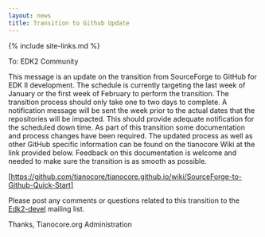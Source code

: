 ```yaml
---
layout: news
title: Transition to Github Update
---
```

{% include site-links.md %}

To: EDK2 Community


This message is an update on the transition from SourceForge to GitHub for EDK II development.  The schedule is currently targeting the last week of January or the first week of February to perform the transition.  The transition process should only take one to two days to complete.  A notification message will be sent the week prior to the actual dates that the repositories will be impacted.  This should provide adequate notification for the scheduled down time.
As part of this transition some documentation and process changes have been required.  The updated process as well as other GitHub specific information can be found on the tianocore Wiki at the link provided below.  Feedback on this documentation is welcome and needed to make sure the transition is as smooth as possible.

[https://github.com/tianocore/tianocore.github.io/wiki/SourceForge-to-Github-Quick-Start]

Please post any comments or questions related to this transition to 
the [Edk2-devel](mailto:edk2-devel@lists.01.org?Subject=Github%20Question) mailing list.


Thanks, Tianocore.org Administration
